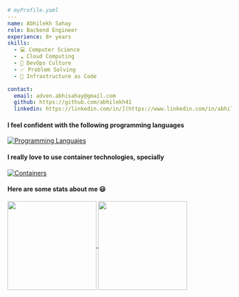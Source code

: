 ```yaml
# myProfile.yaml
---
name: Abhilekh Sahay
role: Backend Engineer
experience: 8+ years
skills:
  - 💻 Computer Science
  - ☁️ Cloud Computing
  - 🔂 DevOps Culture
  - ✅ Problem Solving
  - 📄 Infrastructure as Code

contact:
  email: adven.abhisahay@gmail.com
  github: https://github.com/abhilekh41
  linkedin: https://linkedin.com/in/](https://www.linkedin.com/in/abhilekhsahay
```

#### I feel confident with the following programming languages
[![Programming Languajes](https://skillicons.dev/icons?i=py,bash,go,js,cpp)](https://skillicons.dev)

#### I really love to use container technologies, specially
[![Containers](https://skillicons.dev/icons?i=docker,kubernetes)](https://skillicons.dev)

#### Here are some stats about me 😃
<a href="https://github.com/anuraghazra/github-readme-stats">
  <img height=200 align="center" src="https://github-readme-stats.vercel.app/api?username=abhilekh41&theme=transparent&show_icons=true" />
</a>
<a href="https://github.com/anuraghazra/convoychat">
  <img height=200 align="center" src="https://github-readme-stats.vercel.app/api/top-langs?username=abhilekh&layout=compact&langs_count=10&card_width=320&theme=transparent&show_icons=true" />
</a>
<!---
plusiv/plusiv is a ✨ special ✨ repository because its `README.md` (this file) appears on your GitHub profile.
You can click the Preview link to take a look at your changes.
--->
